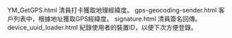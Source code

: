YM_GetGPS.html 清員打卡獲取地理經緯度。
gps-geocoding-sender.html 客戶列表中，根據地址獲取GPS經緯度。
signature.html 清員簽名回傳。
device_uuid_loader.html  紀錄使用者的裝置ID，以便下次方便登錄。
